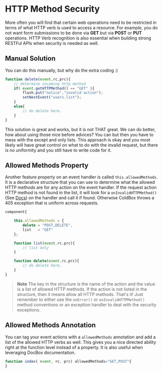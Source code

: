 # HTTP Method Security

More often you will find that certain web operations need to be restricted in terms of what HTTP verb is used to access a resource. For example, you do not want form submissions to be done via **GET** but via **POST** or **PUT** operations. HTTP Verb recognition is also essential when building strong RESTFul APIs when security is needed as well.

## Manual Solution

You can do this manually, but why do the extra coding :\)

```javascript
function delete(event,rc,prc){
    // determine incoming http method
    if( event.getHTTPMethod() == "GET" ){
        flash.put("notice","invalid action");
        setNextEvent("users.list");
    }
    else{
        // do delete here.
    }
}
```

This solution is great and works, but it is not THAT great. We can do better, how about using those nice before advices? You can but then you have to mess with the except and only lists. This approach is okay and you most likely will have great control on what to do with the invalid request, but there is no uniformity and you still have to write code for it.

## Allowed Methods Property

Another feature property on an event handler is called `this.allowedMethods`. It is a declarative structure that you can use to determine what the allowed HTTP methods are for any action on the event handler. If the request action HTTP method is not found in the list, it will look for a `onInvalidHTTPMethod()` \(See [Docs](convention-methods.md)\) on the handler and call it if found. Otherwise ColdBox throws a 405 exception that is uniform across requests.

```javascript
component{

    this.allowedMethods = {
        delete = "POST,DELETE",
        list   = "GET"
    };

    function list(event,rc,prc){
        // list only
    }

    function delete(event,rc,prc){
        // do delete here.
    }
}
```

> **Note** The key in the structure is the name of the action and the value is a list of allowed HTTP methods. If the action is not listed in the structure, then it means allow all HTTP methods. That's it! Just remember to either use the `onError()` or `onInvalidHTTPMethod()` method conventions or an exception handler to deal with the security exceptions.

## Allowed Methods Annotation

You can tag your event actions with a `allowedMethods` annotation and add a list of the allowed HTTP verbs as well. This gives you a nice directed ability right at the function level instead of a property. It is also useful when leveraging DocBox documentation.

```javascript
function index( event, rc, prc) allowedMethods="GET,POST"{
}
```


